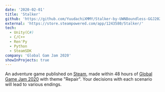 ```yaml
---
date: '2020-02-01'
title: 'Stalker'
github: 'https://github.com/YuudachiXMMY/Stalker-by-UWNBoundless-GGJ2020'
external: 'https://store.steampowered.com/app/1243580/Stalker/'
tech:
  - Unity(C#)
  - C/C++
  - Ren'Py
  - Python
  - SteamSDK
company: 'Global Gam Jam 2020'
showInProjects: true
---
```


An adventure game published on [Steam](https://store.steampowered.com/app/1243580/Stalker/),
made within 48 hours of [Global Game Jam 2020](https://v3.globalgamejam.org/2022/games) with theme "Repair".
Your decisions with each scenario will lead to various endings.
